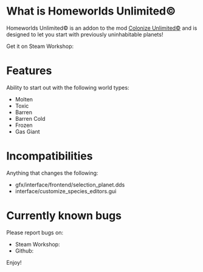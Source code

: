 # What is Homeworlds Unlimited©

Homeworlds Unlimited© is an addon to the mod [Colonize Unlimited©](https://steamcommunity.com/sharedfiles/filedetails/?id=682582076) and is designed to let you start with previously uninhabitable planets!

Get it on Steam Workshop:

# Features
Ability to start out with the following world types:
* Molten
* Toxic
* Barren
* Barren Cold
* Frozen
* Gas Giant

# Incompatibilities
Anything that changes the following:
* gfx/interface/frontend/selection_planet.dds
* interface/customize_species_editors.gui

# Currently known bugs
Please report bugs on:
* Steam Workshop:
* Github:

Enjoy!
